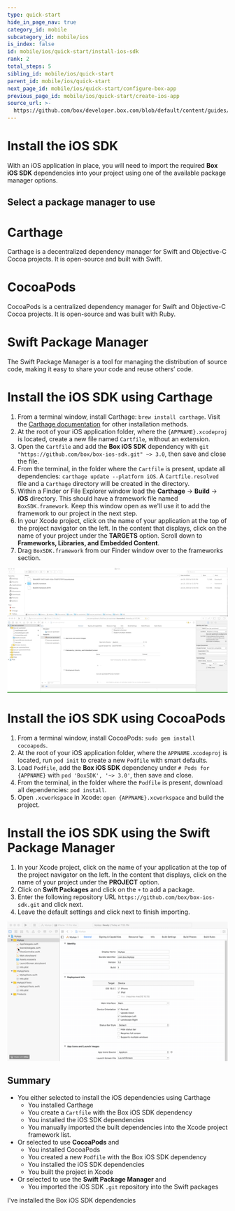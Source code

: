 ```yaml
---
type: quick-start
hide_in_page_nav: true
category_id: mobile
subcategory_id: mobile/ios
is_index: false
id: mobile/ios/quick-start/install-ios-sdk
rank: 2
total_steps: 5
sibling_id: mobile/ios/quick-start
parent_id: mobile/ios/quick-start
next_page_id: mobile/ios/quick-start/configure-box-app
previous_page_id: mobile/ios/quick-start/create-ios-app
source_url: >-
  https://github.com/box/developer.box.com/blob/default/content/guides/mobile/ios/quick-start/2-install-ios-sdk.md
---
```


# Install the iOS SDK

With an iOS application in place, you will need to import the required **Box
iOS SDK** dependencies into your project using one of the available package
manager options.

## Select a package manager to use

<Grid columns='3'>

<Choose option='ios.pm_type' value='carthage' color='blue'>

# Carthage

Carthage is a decentralized dependency manager for Swift
and Objective-C Cocoa projects. It is open-source and built
with Swift.

</Choose>

<Choose option='ios.pm_type' value='cocoapods' color='none'>

# CocoaPods

CocoaPods is a centralized dependency manager for Swift and
Objective-C Cocoa projects. It is open-source and was built
with Ruby.

</Choose>

<Choose option='ios.pm_type' value='swift' color='blue'>

# Swift Package Manager

The Swift Package Manager is a tool for managing the distribution
of source code, making it easy to share your code and reuse
others’ code.

</Choose>

</Grid>

<Choice option='ios.pm_type' value='carthage' color='blue'>

# Install the iOS SDK using Carthage

1. From a terminal window, install Carthage: `brew install carthage`.
  Visit the [Carthage documentation][carthage-docs]
  for other installation methods.
2. At the root of your iOS application folder, where the `{APPNAME}.xcodeproj`
   is located, create a new file named `Cartfile`, without an extension.
3. Open the `Cartfile` and add the **Box iOS SDK** dependency with
   `git "https://github.com/box/box-ios-sdk.git" ~> 3.0`, then save and close
   the file.
4. From the terminal, in the folder where the `Cartfile` is present, update
   all dependencies: `carthage update --platform iOS`. A `Cartfile.resolved`
   file and a `Carthage` directory will be created in the directory. 
5. Within a Finder or File Explorer window load the **Carthage** -> **Build**
   -> **iOS** directory. This should have a framework file named
   `BoxSDK.framework`. Keep this window open as we'll use it to add the
   framework to our project in the next step.
6. In your Xcode project, click on the name of your application at the top of
   the project navigator on the left. In the content that displays, click on
   the name of your project under the **TARGETS** option. Scroll down to
   **Frameworks, Libraries, and Embedded Content**. 
7. Drag `BoxSDK.framework` from our Finder window over to the frameworks
   section.

<ImageFrame center>

![Add framework to project](./framework-carthage-add.gif)

</ImageFrame>

</Choice>

<Choice option='ios.pm_type' value='cocoapods' color='blue'>

# Install the iOS SDK using CocoaPods

1. From a terminal window, install CocoaPods: `sudo gem install cocoapods`.
2. At the root of your iOS application folder, where the `APPNAME.xcodeproj`
   is located, run `pod init` to create a new `Podfile` with smart defaults.
3. Load `Podfile`, add the **Box iOS SDK** dependency under
   `# Pods for {APPNAME}` with `pod 'BoxSDK', '~> 3.0'`, then save and close.
4. From the terminal, in the folder where the `Podfile` is present, download
   all dependencies: `pod install`.
5. Open `.xcworkspace` in Xcode: `open {APPNAME}.xcworkspace` and build the
   project.

</Choice>

<Choice option='ios.pm_type' value='swift' color='blue'>

# Install the iOS SDK using the Swift Package Manager

1. In your Xcode project, click on the name of your application at the top of
   the project navigator on the left. In the content that displays, click on
   the name of your project under the **PROJECT** option.
2. Click on **Swift Packages** and click on the `+` to add a package.
3. Enter the following repository URL
   `https://github.com/box/box-ios-sdk.git` and click next.
4. Leave the default settings and click next to finish importing.

<ImageFrame center>

![Add framework to project](./import-sdk-spm.gif)

</ImageFrame>

</Choice>

## Summary

* You either selected to install the iOS dependencies using Carthage
  * You installed Carthage
  * You create a `Cartfile` with the Box iOS SDK dependency
  * You installed the iOS SDK dependencies
  * You manually imported the built dependencies into the Xcode project
    framework list.
* Or selected to use **CocoaPods** and
  * You installed CocoaPods
  * You created a new `Podfile` with the Box iOS SDK dependency
  * You installed the iOS SDK dependencies
  * You built the project in Xcode
* Or selected to use the **Swift Package Manager** and
  * You imported the iOS SDK `.git` repository into the Swift packages

<Observe option='ios.pm_type' value='carthage,cocoapods,swift'>
<Next>

I've installed the Box iOS SDK dependencies

</Next>

</Observe>

[carthage-docs]: https://github.com/Carthage/Carthage#installing-carthage
